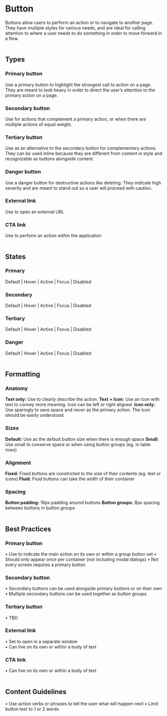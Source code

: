 # Button
Buttons allow users to perform an action or to navigate to another page. They have multiple styles for various needs, and are ideal for calling attention to where a user needs to do something in order to move forward in a flow.
<br/><br/>

## Types

### Primary button

Use a primary button to highlight the strongest call to action on a page. They are meant to look heavy in order to direct the user’s attention to the primary action on a page. 

### Secondary button

Use for actions that complement a primary action, or when there are multiple actions of equal weight. 

### Tertiary button

Use as an alternative to the secondary button for complementary actions. They can be used inline because they are different from content in style and recognizable as buttons alongside content.

### Danger button

Use a danger button for destructive actions like deleting. They indicate high severity and are meant to stand out so a user will proceed with caution.  

### External link

Use to open an external URL

### CTA link

Use to perform an action within the application
<br/><br/>

## States

### Primary 

Default | Hover | Active | Focus | Disabled


### Secondary 

Default | Hover | Active | Focus | Disabled


### Tertiary 

Default | Hover | Active | Focus | Disabled

### Danger 

Default | Hover | Active | Focus | Disabled
<br/><br/>
## Formatting

### Anatomy 

**Text only:** Use to clearly describe the action.
**Text + Icon:** Use an icon with text to convey more meaning. Icon can be left or right aligned.
**Icon only:** Use sparingly to save space and never as the primary action. The icon should be easily understood.

### Sizes 

**Default:** Use as the default button size when there is enough space
**Small:** Use small to conserve space or when using button groups (eg. in table rows)

### Alignment

**Fixed:** Fixed buttons are constricted to the size of their contents (eg. text or icons)
**Fluid:** Fluid buttons can take the width of their container 

### Spacing

**Button padding:** 16px padding around buttons
**Button groups:** 8px spacing between buttons in button groups
<br/><br/>
## Best Practices

### Primary button

• Use to indicate the main action on its own or within a group button set
• Should only appear once per container (not including modal dialogs)
• Not every screen requires a primary button

### Secondary button

• Secondary buttons can be used alongside primary buttons or on their own
• Multiple secondary buttons can be used together as button groups

### Tertiary button

• TBD

### External link

• Set to open in a separate window  
• Can live on its own or within a body of text

### CTA link

• Can live on its own or within a body of text 
<br/><br/>
## Content Guidelines

• Use action verbs or phrases to tell the user what will happen next
• Limit button text to 1 or 2 words










